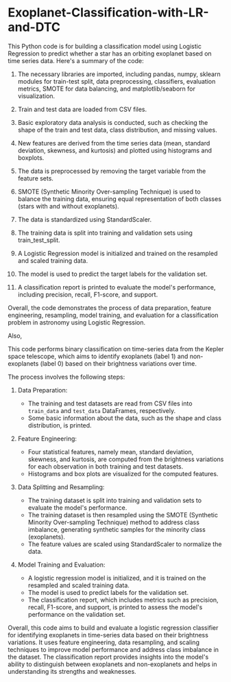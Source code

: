 # Exoplanet-Classification-with-LR-and-DTC
This Python code is for building a classification model using Logistic Regression to predict whether a star has an orbiting exoplanet based on time series data. Here's a summary of the code:

1. The necessary libraries are imported, including pandas, numpy, sklearn modules for train-test split, data preprocessing, classifiers, evaluation metrics, SMOTE for data balancing, and matplotlib/seaborn for visualization.

2. Train and test data are loaded from CSV files.

3. Basic exploratory data analysis is conducted, such as checking the shape of the train and test data, class distribution, and missing values.

4. New features are derived from the time series data (mean, standard deviation, skewness, and kurtosis) and plotted using histograms and boxplots.

5. The data is preprocessed by removing the target variable from the feature sets.

6. SMOTE (Synthetic Minority Over-sampling Technique) is used to balance the training data, ensuring equal representation of both classes (stars with and without exoplanets).

7. The data is standardized using StandardScaler.

8. The training data is split into training and validation sets using train_test_split.

9. A Logistic Regression model is initialized and trained on the resampled and scaled training data.

10. The model is used to predict the target labels for the validation set.

11. A classification report is printed to evaluate the model's performance, including precision, recall, F1-score, and support.

Overall, the code demonstrates the process of data preparation, feature engineering, resampling, model training, and evaluation for a classification problem in astronomy using Logistic Regression.




Also, 

This code performs binary classification on time-series data from the Kepler space telescope, which aims to identify exoplanets (label 1) and non-exoplanets (label 0) based on their brightness variations over time.

The process involves the following steps:

1. Data Preparation:
   - The training and test datasets are read from CSV files into `train_data` and `test_data` DataFrames, respectively.
   - Some basic information about the data, such as the shape and class distribution, is printed.

2. Feature Engineering:
   - Four statistical features, namely mean, standard deviation, skewness, and kurtosis, are computed from the brightness variations for each observation in both training and test datasets.
   - Histograms and box plots are visualized for the computed features.

3. Data Splitting and Resampling:
   - The training dataset is split into training and validation sets to evaluate the model's performance.
   - The training dataset is then resampled using the SMOTE (Synthetic Minority Over-sampling Technique) method to address class imbalance, generating synthetic samples for the minority class (exoplanets).
   - The feature values are scaled using StandardScaler to normalize the data.

4. Model Training and Evaluation:
   - A logistic regression model is initialized, and it is trained on the resampled and scaled training data.
   - The model is used to predict labels for the validation set.
   - The classification report, which includes metrics such as precision, recall, F1-score, and support, is printed to assess the model's performance on the validation set.

Overall, this code aims to build and evaluate a logistic regression classifier for identifying exoplanets in time-series data based on their brightness variations. It uses feature engineering, data resampling, and scaling techniques to improve model performance and address class imbalance in the dataset. The classification report provides insights into the model's ability to distinguish between exoplanets and non-exoplanets and helps in understanding its strengths and weaknesses.
